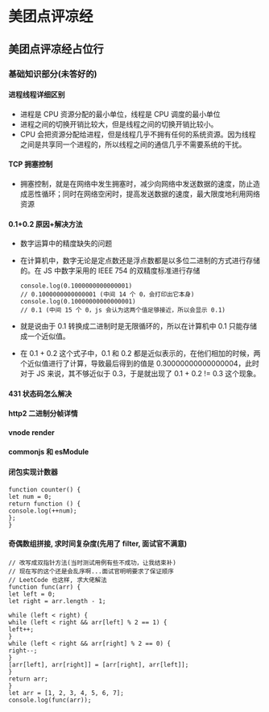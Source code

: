 # 美团点评凉经

## 美团点评凉经占位行

### 基础知识部分(未答好的)

#### 进程线程详细区别

- 进程是 CPU 资源分配的最小单位，线程是 CPU 调度的最小单位
- 进程之间的切换开销比较大，但是线程之间的切换开销比较小。
- CPU 会把资源分配给进程，但是线程几乎不拥有任何的系统资源。因为线程之间是共享同一个进程的，所以线程之间的通信几乎不需要系统的干扰。

#### TCP 拥塞控制

- 拥塞控制，就是在网络中发生拥塞时，减少向网络中发送数据的速度，防止造成恶性循环；同时在网络空闲时，提高发送数据的速度，最大限度地利用网络资源

#### 0.1+0.2 原因+解决方法

- 数字运算中的精度缺失的问题
- 在计算机中，数字无论是定点数还是浮点数都是以多位二进制的方式进行存储的。在 JS 中数字采用的 IEEE 754 的双精度标准进行存储

  ```
  console.log(0.1000000000000001)
  // 0.1000000000000001 (中间 14 个 0，会打印出它本身)
  console.log(0.10000000000000001)
  // 0.1 (中间 15 个 0，js 会认为这两个值足够接近，所以会显示 0.1)
  ```

- 就是说由于 0.1 转换成二进制时是无限循环的，所以在计算机中 0.1 只能存储成一个近似值。
- 在 0.1 + 0.2 这个式子中，0.1 和 0.2 都是近似表示的，在他们相加的时候，两个近似值进行了计算，导致最后得到的值是 0.30000000000000004，此时对于 JS 来说，其不够近似于 0.3，于是就出现了 0.1 + 0.2 != 0.3 这个现象。

#### 431 状态码怎么解决

#### http2 二进制分帧详情

#### vnode render

#### commonjs 和 esModule

#### 闭包实现计数器

    function counter() {
    let num = 0;
    return function () {
    console.log(++num);
    };
    }

#### 奇偶数组拼接, 求时间复杂度(先用了 filter, 面试官不满意)

    // 改写成双指针方法(当时测试用例有些不成功，让我结束补)
    // 现在写的这个还是会乱序啊...面试官明明要求了保证顺序
    // LeetCode 也这样, 求大佬解法
    function func(arr) {
    let left = 0;
    let right = arr.length - 1;

    while (left < right) {
    while (left < right && arr[left] % 2 == 1) {
    left++;
    }
    while (left < right && arr[right] % 2 == 0) {
    right--;
    }
    [arr[left], arr[right]] = [arr[right], arr[left]];
    }
    return arr;
    }
    let arr = [1, 2, 3, 4, 5, 6, 7];
    console.log(func(arr));
